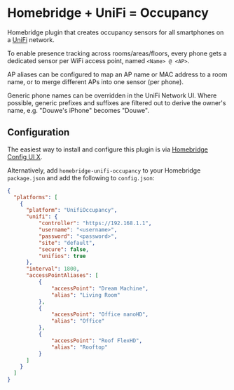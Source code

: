 # Homebridge + UniFi = Occupancy

Homebridge plugin that creates occupancy sensors for all smartphones on a [UniFi](https://www.ubnt.com/download/unifi) network.

To enable presence tracking across rooms/areas/floors, every phone gets a dedicated sensor per WiFi access point, named `<Name> @ <AP>`.

AP aliases can be configured to map an AP name or MAC address to a room name, or to merge different APs into one sensor (per phone).

Generic phone names can be overridden in the UniFi Network UI.
Where possible, generic prefixes and suffixes are filtered out to derive the owner's name, e.g. "Douwe's iPhone" becomes "Douwe".

## Configuration

The easiest way to install and configure this plugin is via [Homebridge Config UI X](https://github.com/oznu/homebridge-config-ui-x).

Alternatively, add `homebridge-unifi-occupancy` to your Homebridge `package.json` and add the following to `config.json`:

```json
{
  "platforms": [
    {
      "platform": "UnifiOccupancy",
      "unifi": {
          "controller": "https://192.168.1.1",
          "username": "<username>",
          "password": "<password>",
          "site": "default",
          "secure": false,
          "unifios": true
      },
      "interval": 1800,
      "accessPointAliases": [
          {
              "accessPoint": "Dream Machine",
              "alias": "Living Room"
          },
          {
              "accessPoint": "Office nanoHD",
              "alias": "Office"
          },
          {
              "accessPoint": "Roof FlexHD",
              "alias": "Rooftop"
          }
      ]
    }
  ]
}
```
